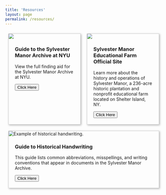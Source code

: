 ```yaml
---
title: 'Resources'
layout: page
permalink: /resources/
---
```

<style>
  .cards {
    display: flex;
    flex-wrap: wrap;
    align-items: stretch;
  }
  .card {
    flex: 2 2 200px;
    margin: 10px;
    border: 1px solid #ccc;
    box-shadow: 2px 2px 6px 0px  rgba(0,0,0,0.3);
  } 
  .card img {
    max-width: 100%;
  }
  .card .text {
    padding: 0 20px 20px;
  }
  .card .text > button {
    background: gray;
    border: 0;
    color: white;
    padding: 10px;
    width: 100%;
    }
</style>

<main class="cards">
<!--Here's where you will add your individual cards. To do this, insert your card contents into the space where the brackets are in the following template, delete the brackets, and uncomment the lines below:-->
  <!--
  <article class="card">
    <img src="[Card 1 Image Address]" alt="[Card 1 Image Alt Text]"
    <div class="text">
      <h3>[Card 1 Title]</h3>
      <p>[Card 1 Description]</p>
      <a href="[Card 1 Link]">
         <button>Click Here</button>
         </a>
    </div>
  </article>
  -->
  
  <article class="card">
    <img src="https://bpb-us-e1.wpmucdn.com/wp.nyu.edu/dist/c/21079/files/2021/02/archival-768x512.jpg">
    <div class="text">
      <h3>Guide to the Sylvester Manor Archive at NYU</h3>
      <p>View the full finding aid for the Sylvester Manor Archive at NYU.</p>
      <a href="https://findingaids.library.nyu.edu/fales/mss_208/" class='card-link'>
         <button>Click Here</button>
         </a>
    </div>
  </article>
  <article class="card">
      <img src="https://www.sylvestermanor.org/wp-content/uploads/2023/10/whoweare.png">
      <div class="text">
      <h3>Sylvester Manor Educational Farm Official Site</h3>
      <p>Learn more about the history and operations of Sylvester Manor, a 236-acre historic plantation and nonprofit educational farm located on Shelter Island, NY.</p>
      <a href="https://www.sylvestermanor.org/" class='card-link'>
         <button>Click Here</button>
         </a>
    </div>
  </article>
  <article class="card">
    <img src="https://thehistorypress.co.uk/wp-content/uploads/media/6627/picture1-wpv_1020x800_center_center.jpg" alt="Example of historical handwriting.">
     <div class="text">
      <h3>Guide to Historical Handwriting</h3>
      <p>This guide lists common abbreviations, misspellings, and writing conventions that appear in documents in the Sylvester Manor Archive.</p>
      <a href="https://docs.google.com/document/d/1P8XHOx36C6lcbkmtsFEO20WZBJpQ1EJ2ZlJr2s72cww/edit?usp=sharing" class='card-link'>
         <button>Click Here</button>
         </a>
     </div>
  </article>
</main>

